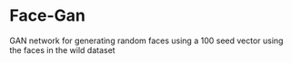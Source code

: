 # Face-Gan

GAN network for generating random faces using a 100 seed vector using the faces in the wild dataset
